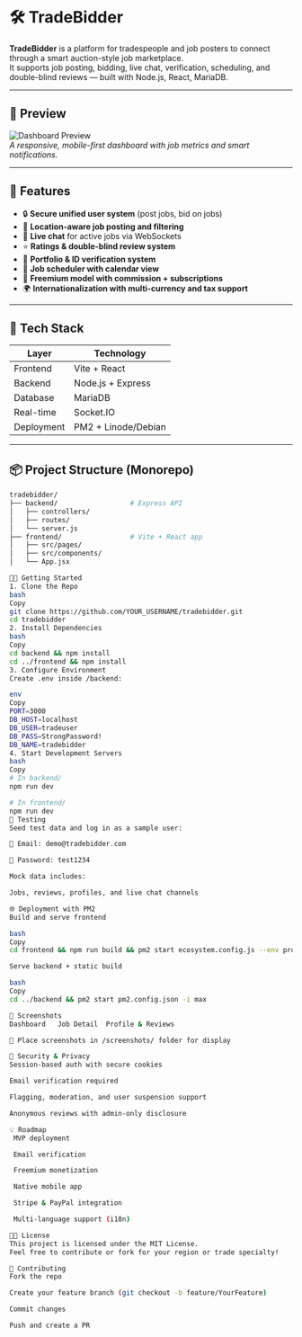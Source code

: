 # 🛠️ TradeBidder

**TradeBidder** is a platform for tradespeople and job posters to connect through a smart auction-style job marketplace.  
It supports job posting, bidding, live chat, verification, scheduling, and double-blind reviews — built with Node.js, React, MariaDB.

---

## 📸 Preview

![Dashboard Preview](screenshots/dashboard.png)  
_A responsive, mobile-first dashboard with job metrics and smart notifications._

---

## 🚀 Features

- 🔒 **Secure unified user system** (post jobs, bid on jobs)
- 📍 **Location-aware job posting and filtering**
- 💬 **Live chat** for active jobs via WebSockets
- ⭐ **Ratings & double-blind review system**
- 🧾 **Portfolio & ID verification system**
- 📅 **Job scheduler with calendar view**
- 🧮 **Freemium model with commission + subscriptions**
- 🌍 **Internationalization with multi-currency and tax support**

---

## 🧰 Tech Stack

| Layer       | Technology                      |
|-------------|----------------------------------|
| Frontend    | Vite + React                    |
| Backend     | Node.js + Express               |
| Database    | MariaDB                         |
| Real-time   | Socket.IO                       |
| Deployment  | PM2 + Linode/Debian             |

---

## 📦 Project Structure (Monorepo)

```bash
tradebidder/
├── backend/                  # Express API
│   ├── controllers/
│   ├── routes/
│   └── server.js
├── frontend/                 # Vite + React app
│   ├── src/pages/
│   ├── src/components/
│   └── App.jsx

🧑‍💻 Getting Started
1. Clone the Repo
bash
Copy
git clone https://github.com/YOUR_USERNAME/tradebidder.git
cd tradebidder
2. Install Dependencies
bash
Copy
cd backend && npm install
cd ../frontend && npm install
3. Configure Environment
Create .env inside /backend:

env
Copy
PORT=3000
DB_HOST=localhost
DB_USER=tradeuser
DB_PASS=StrongPassword!
DB_NAME=tradebidder
4. Start Development Servers
bash
Copy
# In backend/
npm run dev

# In frontend/
npm run dev
🧪 Testing
Seed test data and log in as a sample user:

📩 Email: demo@tradebidder.com

🔑 Password: test1234

Mock data includes:

Jobs, reviews, profiles, and live chat channels

🌐 Deployment with PM2
Build and serve frontend

bash
Copy
cd frontend && npm run build && pm2 start ecosystem.config.js --env production

Serve backend + static build

bash
Copy
cd ../backend && pm2 start pm2.config.json -i max

📂 Screenshots
Dashboard	Job Detail	Profile & Reviews

📁 Place screenshots in /screenshots/ folder for display

🔐 Security & Privacy
Session-based auth with secure cookies

Email verification required

Flagging, moderation, and user suspension support

Anonymous reviews with admin-only disclosure

💡 Roadmap
 MVP deployment

 Email verification

 Freemium monetization

 Native mobile app

 Stripe & PayPal integration

 Multi-language support (i18n)

🧑‍🏫 License
This project is licensed under the MIT License.
Feel free to contribute or fork for your region or trade specialty!

🤝 Contributing
Fork the repo

Create your feature branch (git checkout -b feature/YourFeature)

Commit changes

Push and create a PR
